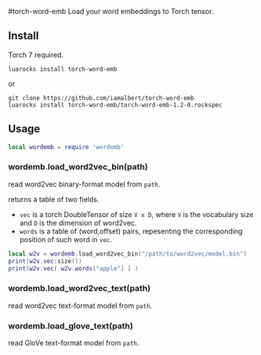 #torch-word-emb
Load your word embeddings to Torch tensor.


## Install
Torch 7 required.
```
luarocks install torch-word-emb
```
or
```
git clone https://github.com/iamalbert/torch-word-emb
luarocks install torch-word-emb/torch-word-emb-1.2-0.rockspec
```

## Usage

```lua
local wordemb = require 'wordemb'
```

### wordemb.load_word2vec_bin(path)
read word2vec binary-format model from `path`.

returns a table of two fields.
  - `vec` is a torch DoubleTensor of size `V x D`, where `V` is the vocabulary size and `D` is the dimension of word2vec.
  - `words` is a table of (word,offset) pairs, repesenting the corresponding position of such word in `vec`.

```lua
local w2v = wordemb.load_word2vec_bin("/path/to/word2vec/model.bin")
print(w2v.vec:size())
print(w2v.vec[ w2v.words["apple"] ] )
```

### wordemb.load_word2vec_text(path)
read word2vec text-format model from `path`.

### wordemb.load_glove_text(path)
read GloVe text-format model from `path`.
